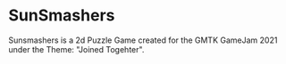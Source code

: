 # SunSmashers
Sunsmashers is a 2d Puzzle Game created for the GMTK GameJam 2021 under the Theme: "Joined Togehter".
